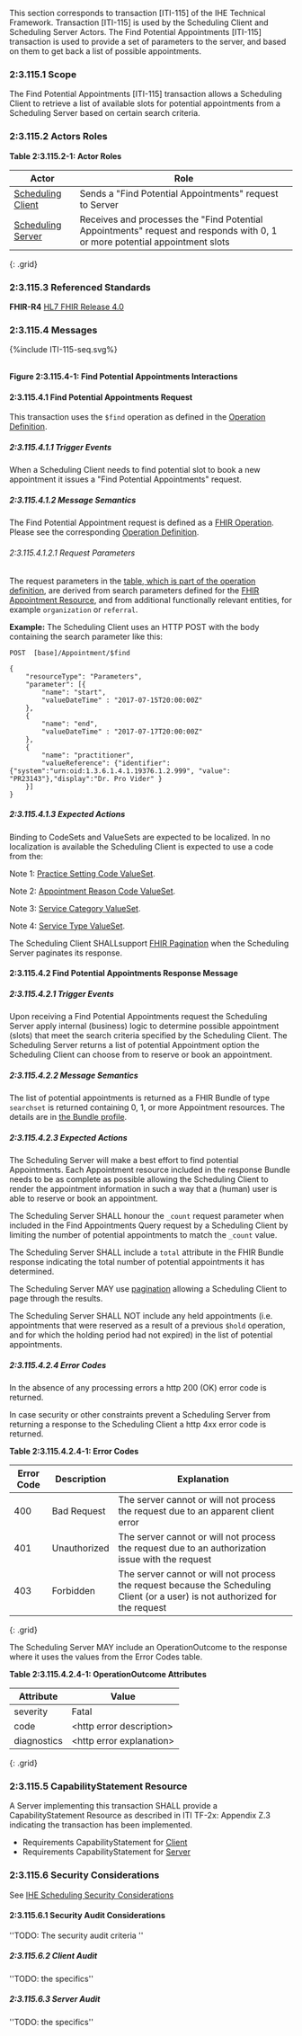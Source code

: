 This section corresponds to transaction \[ITI-115\] of the IHE Technical Framework. Transaction \[ITI-115\] is used by the Scheduling Client and Scheduling Server Actors. The Find Potential Appointments \[ITI-115\] transaction is used to provide a set of parameters to the server, and based on them to get back a list of possible appointments.

### 2:3.115.1 Scope

The Find Potential Appointments \[ITI-115\] transaction allows a Scheduling Client to retrieve a list of available slots for potential appointments from a Scheduling Server based on certain search criteria.

### 2:3.115.2 Actors Roles

**Table 2:3.115.2-1: Actor Roles**

|Actor | Role |
|-------------------|--------------------------|
| [Scheduling Client](volume-1.html#client)    | Sends a "Find Potential Appointments" request to Server |
| [Scheduling Server](volume-1.html#server) | Receives and processes the "Find Potential Appointments" request and responds with 0, 1 or more potential appointment slots |
{: .grid}

### 2:3.115.3 Referenced Standards

**FHIR-R4** [HL7 FHIR Release 4.0](https://hl7.org/fhir/R4/)

### 2:3.115.4 Messages
<div>
{%include ITI-115-seq.svg%}
</div>
<br clear="all">

**Figure 2:3.115.4-1: Find Potential Appointments Interactions**

#### 2:3.115.4.1 Find Potential Appointments Request
This transaction uses the `$find` operation as defined in the [Operation Definition](./OperationDefinition-appointment-find.html).

##### 2:3.115.4.1.1 Trigger Events

When a Scheduling Client needs to find potential slot to book a new appointment it issues a "Find Potential Appointments" request.

##### 2:3.115.4.1.2 Message Semantics
The Find Potential Appointment request is defined as a [FHIR Operation]({{site.data.fhir.path}}operations.html). Please see the corresponding [Operation Definition](./OperationDefinition-appointment-find.html).

###### 2:3.115.4.1.2.1 Request Parameters

The request parameters in the [table, which is part of the operation definition](OperationDefinition-appointment-find.html#root), are derived from search parameters defined for the [FHIR Appointment Resource]({{site.data.fhir.path}}appointment.html#search), and from additional functionally relevant entities, for example `organization` or `referral`.

**Example:**
The Scheduling Client uses an HTTP POST with the body containing the search parameter like this:

```
POST  [base]/Appointment/$find

{
    "resourceType": "Parameters",
    "parameter": [{
        "name": "start",
        "valueDateTime" : "2017-07-15T20:00:00Z"
    },
    {
        "name": "end",
        "valueDateTime" : "2017-07-17T20:00:00Z"
    },
    {
        "name": "practitioner",
        "valueReference": {"identifier": {"system":"urn:oid:1.3.6.1.4.1.19376.1.2.999", "value": "PR23143"},"display":"Dr. Pro Vider" }
    }]
}
```

##### 2:3.115.4.1.3 Expected Actions

Binding to CodeSets and ValueSets are expected to be localized. In no localization is available the Scheduling Client is expected to use a code from the: 

Note 1: [Practice Setting Code ValueSet](https://hl7.org/fhir/R4/valueset-c80-practice-codes.html).

Note 2: [Appointment Reason Code ValueSet](https://hl7.org/fhir/R4/v2/0276/index.html).

Note 3: [Service Category ValueSet](https://hl7.org/fhir/R4/valueset-service-category.html).

Note 4: [Service Type ValueSet](https://hl7.org/fhir/R4/valueset-service-type.html).

The Scheduling Client SHALLsupport [FHIR Pagination]({{site.data.fhir.path}}http.html#paging) when the Scheduling Server paginates its response.

#### 2:3.115.4.2 Find Potential Appointments Response Message

##### 2:3.115.4.2.1 Trigger Events

Upon receiving a Find Potential Appointments request the Scheduling Server apply internal (business) logic to determine possible appointment (slots) that meet the search criteria specified by the Scheduling Client. The Scheduling Server returns a list of potential Appointment option the Scheduling Client can choose from to reserve or book an appointment.

##### 2:3.115.4.2.2 Message Semantics

The list of potential appointments is returned as a FHIR Bundle of type ```searchset``` is returned containing 0, 1, or more Appointment resources. The details are in [the Bundle profile](./StructureDefinition-ihe-sched-avail-bundle.html). 


##### 2:3.115.4.2.3 Expected Actions
The Scheduling Server will make a best effort to find potential Appointments. Each Appointment resource included in the response Bundle needs to be as complete as possible allowing the Scheduling Client to render the appointment information in such a way that a (human) user is able to reserve or book an appointment.

The Scheduling Server SHALL honour the ```_count``` request parameter when included in the Find Appointments Query request by a Scheduling Client by limiting the number of potential appointments to match the ```_count``` value.

The Scheduling Server SHALL include a ```total``` attribute in the FHIR Bundle response indicating the total number of potential appointments it has determined. 

The Scheduling Server MAY  use [pagination]({{site.data.fhir.path}}http.html#paging) allowing a Scheduling Client to page through the results.

The Scheduling Server SHALL NOT include any held appointments (i.e. appointments that were reserved as a result of a previous ```$hold``` operation, and for which the holding period had not expired) in the list of potential appointments.

##### 2:3.115.4.2.4 Error Codes

In the absence of any processing errors a http 200 (OK) error code is returned.

In case security or other constraints prevent a Scheduling Server from returning a response to the Scheduling Client a http 4xx error code is returned.

**Table 2:3.115.4.2.4-1: Error Codes**

|Error Code | Description | Explanation |
|-----------|-------------|-------------|
|400 | Bad Request | The server cannot or will not process the request due to an apparent client error |
|401 | Unauthorized | The server cannot or will not process the request due to an authorization issue with the request |
|403 | Forbidden | The server cannot or will not process the request because the Scheduling Client (or a user) is not authorized for the request |
{: .grid}

The Scheduling Server MAY include an OperationOutcome to the response where it uses the values from the Error Codes table.

**Table 2:3.115.4.2.4-1: OperationOutcome Attributes**

|Attribute | Value | 
|----------|------|
| severity | Fatal |
| code | \<http error description\> |
| diagnostics | \<http error explanation\> |
{: .grid}

### 2:3.115.5 CapabilityStatement Resource

A Server implementing this transaction SHALL provide a CapabilityStatement Resource as described in ITI TF-2x: Appendix Z.3 indicating the transaction has been implemented. 
- Requirements CapabilityStatement for [Client](CapabilityStatement-IHE.Scheduling.client.html)
- Requirements CapabilityStatement for [Server](CapabilityStatement-IHE.Scheduling.server.html)

### 2:3.115.6 Security Considerations

See [IHE Scheduling Security Considerations](volume-1.html#security-considerations)

#### 2:3.115.6.1 Security Audit Considerations

''TODO: The security audit criteria ''

##### 2:3.115.6.2 Client Audit 

''TODO: the specifics''

##### 2:3.115.6.3 Server Audit 

''TODO: the specifics''
